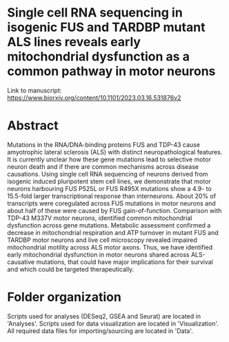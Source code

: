 # Single cell RNA sequencing in isogenic FUS and TARDBP mutant ALS lines reveals early mitochondrial dysfunction as a common pathway in motor neurons

Link to manuscript: https://www.biorxiv.org/content/10.1101/2023.03.16.531876v2

# Abstract
Mutations in the RNA/DNA-binding proteins FUS and TDP-43 cause amyotrophic lateral sclerosis (ALS) with distinct neuropathological features. It is currently unclear how these gene mutations lead to selective motor neuron death and if there are common mechanisms across disease causations. Using single cell RNA sequencing of neurons derived from isogenic induced pluripotent stem cell lines, we demonstrate that motor neurons harbouring FUS P525L or FUS R495X mutations show a 4.9- to 15.5-fold larger transcriptional response than interneurons. About 20% of transcripts were coregulated across FUS mutations in motor neurons and about half of these were caused by FUS gain-of-function. Comparison with TDP-43 M337V motor neurons, identified common mitochondrial dysfunction across gene mutations. Metabolic assessment confirmed a decrease in mitochondrial respiration and ATP turnover in mutant FUS and TARDBP motor neurons and live cell microscopy revealed impaired mitochondrial motility across ALS motor axons. Thus, we have identified early mitochondrial dysfunction in motor neurons shared across ALS-causative mutations, that could have major implications for their survival and which could be targeted therapeutically.

# Folder organization
Scripts used for analyses (DESeq2, GSEA and Seurat) are located in 'Analyses'.
Scripts used for data visualization are located in 'Visualization'.
All required data files for importing/sourcing are located in 'Data'.

